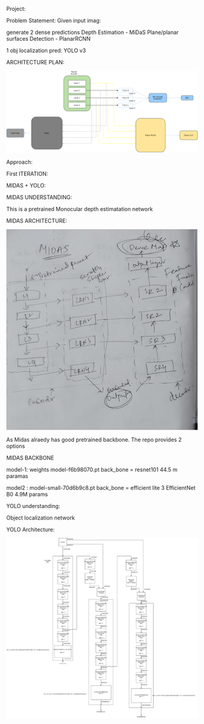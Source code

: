 
Project:

Problem Statement:
Given input imag:

generate 2 dense predictions
Depth Estimation - MiDaS
Plane/planar surfaces Detection - PlanarRCNN

1 obj localization pred:
YOLO v3

ARCHITECTURE PLAN:

![alt text](https://github.com/SainadhAmul/EVA-5/blob/main/Capstone%20S15/Architecture%20diagrams/Arch%20Thanos%20Net%20(1).png)


Approach:

First ITERATION:

MIDAS + YOLO:




MIDAS UNDERSTANDING:

This is a pretrained Monocular depth estimatation network

MIDAS ARCHITECTURE:

![alt text](https://github.com/SainadhAmul/EVA-5/blob/main/Capstone%20S15/Architecture%20diagrams/midas.jpeg)


As Midas alraedy has good pretrained backbone. The repo provides 2 options

MIDAS BACKBONE

model-1: weights model-f6b98070.pt 
back_bone = resnet101 44.5 m paramas

model2 : model-small-70d6b9c8.pt 
back_bone =  efficient lite 3 EfficientNet B0 4.9M params




YOLO understanding:

Object localization network


YOLO Architecture:

![alt text](https://github.com/SainadhAmul/EVA-5/blob/main/Capstone%20S15/Architecture%20diagrams/YOLO%20v3.jpeg)


